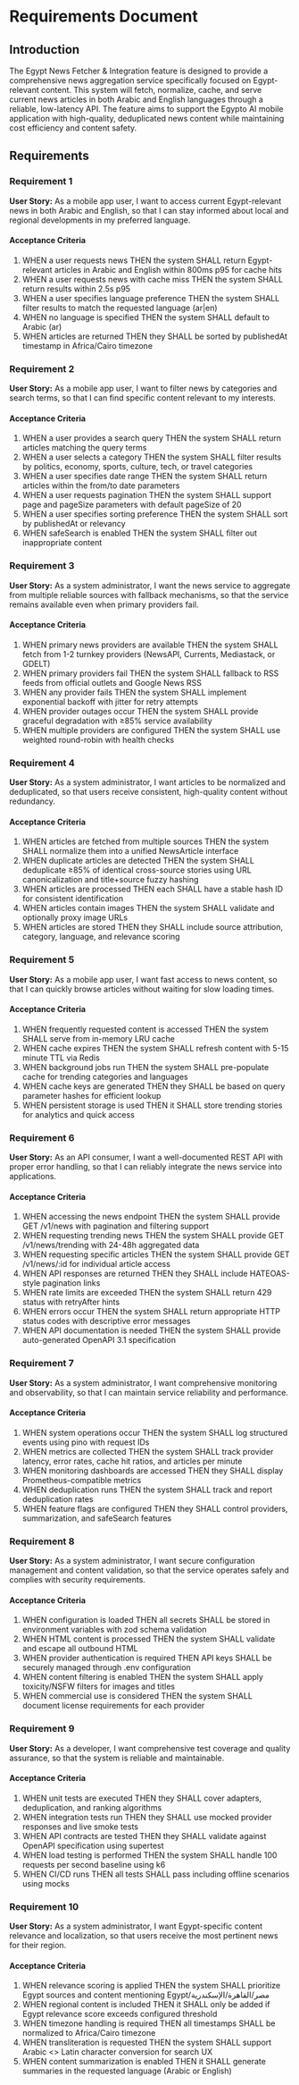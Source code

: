 # Requirements Document

## Introduction

The Egypt News Fetcher & Integration feature is designed to provide a comprehensive news aggregation service specifically focused on Egypt-relevant content. This system will fetch, normalize, cache, and serve current news articles in both Arabic and English languages through a reliable, low-latency API. The feature aims to support the Egypto AI mobile application with high-quality, deduplicated news content while maintaining cost efficiency and content safety.

## Requirements

### Requirement 1

**User Story:** As a mobile app user, I want to access current Egypt-relevant news in both Arabic and English, so that I can stay informed about local and regional developments in my preferred language.

#### Acceptance Criteria

1. WHEN a user requests news THEN the system SHALL return Egypt-relevant articles in Arabic and English within 800ms p95 for cache hits
2. WHEN a user requests news with cache miss THEN the system SHALL return results within 2.5s p95
3. WHEN a user specifies language preference THEN the system SHALL filter results to match the requested language (ar|en)
4. WHEN no language is specified THEN the system SHALL default to Arabic (ar)
5. WHEN articles are returned THEN they SHALL be sorted by publishedAt timestamp in Africa/Cairo timezone

### Requirement 2

**User Story:** As a mobile app user, I want to filter news by categories and search terms, so that I can find specific content relevant to my interests.

#### Acceptance Criteria

1. WHEN a user provides a search query THEN the system SHALL return articles matching the query terms
2. WHEN a user selects a category THEN the system SHALL filter results by politics, economy, sports, culture, tech, or travel categories
3. WHEN a user specifies date range THEN the system SHALL return articles within the from/to date parameters
4. WHEN a user requests pagination THEN the system SHALL support page and pageSize parameters with default pageSize of 20
5. WHEN a user specifies sorting preference THEN the system SHALL sort by publishedAt or relevancy
6. WHEN safeSearch is enabled THEN the system SHALL filter out inappropriate content

### Requirement 3

**User Story:** As a system administrator, I want the news service to aggregate from multiple reliable sources with fallback mechanisms, so that the service remains available even when primary providers fail.

#### Acceptance Criteria

1. WHEN primary news providers are available THEN the system SHALL fetch from 1-2 turnkey providers (NewsAPI, Currents, Mediastack, or GDELT)
2. WHEN primary providers fail THEN the system SHALL fallback to RSS feeds from official outlets and Google News RSS
3. WHEN any provider fails THEN the system SHALL implement exponential backoff with jitter for retry attempts
4. WHEN provider outages occur THEN the system SHALL provide graceful degradation with ≥85% service availability
5. WHEN multiple providers are configured THEN the system SHALL use weighted round-robin with health checks

### Requirement 4

**User Story:** As a system administrator, I want articles to be normalized and deduplicated, so that users receive consistent, high-quality content without redundancy.

#### Acceptance Criteria

1. WHEN articles are fetched from multiple sources THEN the system SHALL normalize them into a unified NewsArticle interface
2. WHEN duplicate articles are detected THEN the system SHALL deduplicate ≥85% of identical cross-source stories using URL canonicalization and title+source fuzzy hashing
3. WHEN articles are processed THEN each SHALL have a stable hash ID for consistent identification
4. WHEN articles contain images THEN the system SHALL validate and optionally proxy image URLs
5. WHEN articles are stored THEN they SHALL include source attribution, category, language, and relevance scoring

### Requirement 5

**User Story:** As a mobile app user, I want fast access to news content, so that I can quickly browse articles without waiting for slow loading times.

#### Acceptance Criteria

1. WHEN frequently requested content is accessed THEN the system SHALL serve from in-memory LRU cache
2. WHEN cache expires THEN the system SHALL refresh content with 5-15 minute TTL via Redis
3. WHEN background jobs run THEN the system SHALL pre-populate cache for trending categories and languages
4. WHEN cache keys are generated THEN they SHALL be based on query parameter hashes for efficient lookup
5. WHEN persistent storage is used THEN it SHALL store trending stories for analytics and quick access

### Requirement 6

**User Story:** As an API consumer, I want a well-documented REST API with proper error handling, so that I can reliably integrate the news service into applications.

#### Acceptance Criteria

1. WHEN accessing the news endpoint THEN the system SHALL provide GET /v1/news with pagination and filtering support
2. WHEN requesting trending news THEN the system SHALL provide GET /v1/news/trending with 24-48h aggregated data
3. WHEN requesting specific articles THEN the system SHALL provide GET /v1/news/:id for individual article access
4. WHEN API responses are returned THEN they SHALL include HATEOAS-style pagination links
5. WHEN rate limits are exceeded THEN the system SHALL return 429 status with retryAfter hints
6. WHEN errors occur THEN the system SHALL return appropriate HTTP status codes with descriptive error messages
7. WHEN API documentation is needed THEN the system SHALL provide auto-generated OpenAPI 3.1 specification

### Requirement 7

**User Story:** As a system administrator, I want comprehensive monitoring and observability, so that I can maintain service reliability and performance.

#### Acceptance Criteria

1. WHEN system operations occur THEN the system SHALL log structured events using pino with request IDs
2. WHEN metrics are collected THEN the system SHALL track provider latency, error rates, cache hit ratios, and articles per minute
3. WHEN monitoring dashboards are accessed THEN they SHALL display Prometheus-compatible metrics
4. WHEN deduplication runs THEN the system SHALL track and report deduplication rates
5. WHEN feature flags are configured THEN they SHALL control providers, summarization, and safeSearch features

### Requirement 8

**User Story:** As a system administrator, I want secure configuration management and content validation, so that the service operates safely and complies with security requirements.

#### Acceptance Criteria

1. WHEN configuration is loaded THEN all secrets SHALL be stored in environment variables with zod schema validation
2. WHEN HTML content is processed THEN the system SHALL validate and escape all outbound HTML
3. WHEN provider authentication is required THEN API keys SHALL be securely managed through .env configuration
4. WHEN content filtering is enabled THEN the system SHALL apply toxicity/NSFW filters for images and titles
5. WHEN commercial use is considered THEN the system SHALL document license requirements for each provider

### Requirement 9

**User Story:** As a developer, I want comprehensive test coverage and quality assurance, so that the system is reliable and maintainable.

#### Acceptance Criteria

1. WHEN unit tests are executed THEN they SHALL cover adapters, deduplication, and ranking algorithms
2. WHEN integration tests run THEN they SHALL use mocked provider responses and live smoke tests
3. WHEN API contracts are tested THEN they SHALL validate against OpenAPI specification using supertest
4. WHEN load testing is performed THEN the system SHALL handle 100 requests per second baseline using k6
5. WHEN CI/CD runs THEN all tests SHALL pass including offline scenarios using mocks

### Requirement 10

**User Story:** As a system administrator, I want Egypt-specific content relevance and localization, so that users receive the most pertinent news for their region.

#### Acceptance Criteria

1. WHEN relevance scoring is applied THEN the system SHALL prioritize Egypt sources and content mentioning Egypt/مصر/القاهرة/الإسكندرية
2. WHEN regional content is included THEN it SHALL only be added if Egypt relevance score exceeds configured threshold
3. WHEN timezone handling is required THEN all timestamps SHALL be normalized to Africa/Cairo timezone
4. WHEN transliteration is requested THEN the system SHALL support Arabic <> Latin character conversion for search UX
5. WHEN content summarization is enabled THEN it SHALL generate summaries in the requested language (Arabic or English)